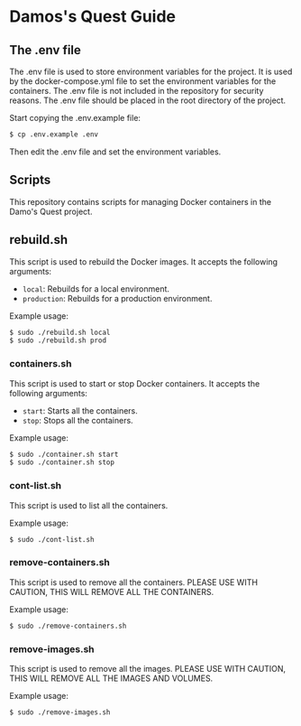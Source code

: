# Damos's Quest Guide
## The .env file
The .env file is used to store environment variables for the project. It is used by the docker-compose.yml file to set the environment variables for the containers. The .env file is not included in the repository for security reasons. The .env file should be placed in the root directory of the project.

Start copying the .env.example file:

```bash
$ cp .env.example .env
```

Then edit the .env file and set the environment variables.


## Scripts

This repository contains scripts for managing Docker containers in the Damo's Quest project.

## rebuild.sh
This script is used to rebuild the Docker images. It accepts the following arguments:

- `local`: Rebuilds for a local environment.
- `production`: Rebuilds for a production environment.

Example usage:
    
```bash
$ sudo ./rebuild.sh local
$ sudo ./rebuild.sh prod
```

### containers.sh

This script is used to start or stop Docker containers. It accepts the following arguments:

- `start`: Starts all the containers.
- `stop`: Stops all the containers.

Example usage:
    
```bash 
$ sudo ./container.sh start
$ sudo ./container.sh stop
```
### cont-list.sh

This script is used to list all the containers.

Example usage:
    
```bash
$ sudo ./cont-list.sh
```

### remove-containers.sh
This script is used to remove all the containers. PLEASE USE WITH CAUTION, THIS WILL REMOVE ALL THE CONTAINERS.

Example usage:
    
```bash
$ sudo ./remove-containers.sh
```

### remove-images.sh
This script is used to remove all the images. PLEASE USE WITH CAUTION, THIS WILL REMOVE ALL THE IMAGES AND VOLUMES.

Example usage:
    
```bash
$ sudo ./remove-images.sh
```